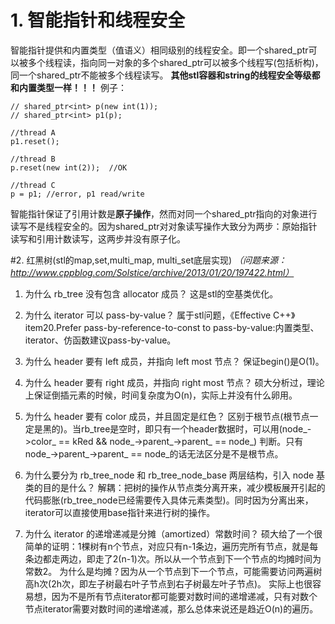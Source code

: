 # 1. 智能指针和线程安全
智能指针提供和内置类型（值语义）相同级别的线程安全。即一个shared_ptr可以被多个线程读，指向同一对象的多个shared_ptr可以被多个线程写(包括析构)，同一个shared_ptr不能被多个线程读写。
**其他stl容器和string的线程安全等级都和内置类型一样！！！**
例子：
```
// shared_ptr<int> p(new int(1));
// shared_ptr<int> p1(p);

//thread A
p1.reset();

//thread B
p.reset(new int(2));  //OK

//thread C
p = p1; //error, p1 read/write
```
智能指针保证了引用计数是**原子操作**，然而对同一个shared_ptr指向的对象进行读写不是线程安全的。因为shared_ptr对对象读写操作大致分为两步：原始指针读写和引用计数读写，这两步并没有原子化。

#2. 红黑树(stl的map,set,multi_map, multi_set底层实现)
*（问题来源：http://www.cppblog.com/Solstice/archive/2013/01/20/197422.html）*
1. 为什么 rb_tree 没有包含 allocator 成员？
这是stl的空基类优化。

2. 为什么 iterator 可以 pass-by-value？
属于stl问题，《Effective C++》item20.Prefer pass-by-reference-to-const to pass-by-value:内置类型、iterator、仿函数建议pass-by-value。

3. 为什么 header 要有 left 成员，并指向 left most 节点？
保证begin()是O(1)。

4. 为什么 header 要有 right 成员，并指向 right most 节点？
硕大分析过，理论上保证倒插元素的时候，时间复杂度为O(n)，实际上并没有什么卵用。

5. 为什么 header 要有 color 成员，并且固定是红色？
区别于根节点(根节点一定是黑的)。当rb_tree是空时，即只有一个header数据时，可以用(node_->color_ == kRed && node_->parent_->parent_ == node_) 判断。只有node_->parent_->parent_ == node_的话无法区分是不是根节点。 

6. 为什么要分为 rb_tree_node 和 rb_tree_node_base 两层结构，引入 node 基类的目的是什么？
解耦：把树的操作从节点类分离开来，减少模板展开引起的代码膨胀(rb_tree_node已经需要传入具体元素类型)。同时因为分离出来，iterator可以直接使用base指针来进行树的操作。

7. 为什么 iterator 的递增递减是分摊（amortized）常数时间？
硕大给了一个很简单的证明：1棵树有n个节点，对应只有n-1条边，遍历完所有节点，就是每条边都走两边，即走了2(n-1)次。所以从一个节点到下一个节点的均摊时间为常数2。
为什么是均摊？因为从一个节点到下一个节点，可能需要访问两遍树高h次(2h次，即左子树最右叶子节点到右子树最左叶子节点)。
实际上也很容易想，因为不是所有节点iterator都可能要对数时间的递增递减，只有对数个节点iterator需要对数时间的递增递减，那么总体来说还是趋近O(n)的遍历。
